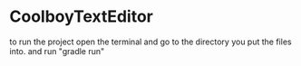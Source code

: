 # CoolboyTextEditor

to run the project open the terminal and go to the directory you put the files into.
and run "gradle run"
